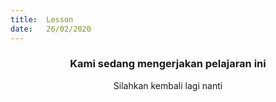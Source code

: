 ```yaml
---
title:  Lesson
date:   26/02/2020
---
```


### <center>Kami sedang mengerjakan pelajaran ini</center>
<center>Silahkan kembali lagi nanti</center>
